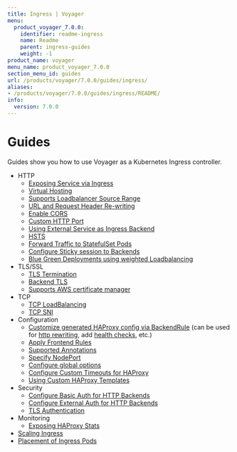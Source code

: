 ```yaml
---
title: Ingress | Voyager
menu:
  product_voyager_7.0.0:
    identifier: readme-ingress
    name: Readme
    parent: ingress-guides
    weight: -1
product_name: voyager
menu_name: product_voyager_7.0.0
section_menu_id: guides
url: /products/voyager/7.0.0/guides/ingress/
aliases:
- /products/voyager/7.0.0/guides/ingress/README/
info:
  version: 7.0.0
---
```


# Guides

Guides show you how to use Voyager as a Kubernetes Ingress controller.

- HTTP
  - [Exposing Service via Ingress](/products/voyager/7.0.0/guides/ingress/http/single-service)
  - [Virtual Hosting](/products/voyager/7.0.0/guides/ingress/http/virtual-hosting)
  - [Supports Loadbalancer Source Range](/products/voyager/7.0.0/guides/ingress/http/source-range)
  - [URL and Request Header Re-writing](/products/voyager/7.0.0/guides/ingress/http/rewrite-rules)
  - [Enable CORS](/products/voyager/7.0.0/guides/ingress/http/cors)
  - [Custom HTTP Port](/products/voyager/7.0.0/guides/ingress/http/custom-http-port)
  - [Using External Service as Ingress Backend](/products/voyager/7.0.0/guides/ingress/http/external-svc)
  - [HSTS](/products/voyager/7.0.0/guides/ingress/http/hsts)
  - [Forward Traffic to StatefulSet Pods](/products/voyager/7.0.0/guides/ingress/http/statefulset-pod)
  - [Configure Sticky session to Backends](/products/voyager/7.0.0/guides/ingress/http/sticky-session)
  - [Blue Green Deployments using weighted Loadbalancing](/products/voyager/7.0.0/guides/ingress/http/blue-green-deployment)
- TLS/SSL
  - [TLS Termination](/products/voyager/7.0.0/guides/ingress/tls/overview)
  - [Backend TLS](/products/voyager/7.0.0/guides/ingress/tls/backend-tls)
  - [Supports AWS certificate manager](/products/voyager/7.0.0/guides/ingress/tls/aws-cert-manager)
- TCP
  - [TCP LoadBalancing](/products/voyager/7.0.0/guides/ingress/tcp/overview)
  - [TCP SNI](/products/voyager/7.0.0/guides/ingress/tcp/tcp-sni)
- Configuration
  - [Customize generated HAProxy config via BackendRule](/products/voyager/7.0.0/guides/ingress/configuration/backend-rule) (can be used for [http rewriting](https://www.haproxy.com/doc/aloha/7.0/haproxy/http_rewriting.html), add [health checks](https://www.haproxy.com/doc/aloha/7.0/haproxy/healthchecks.html), etc.)
  - [Apply Frontend Rules](/products/voyager/7.0.0/guides/ingress/configuration/frontend-rule)
  - [Supported Annotations](/products/voyager/7.0.0/guides/ingress/configuration/annotations)
  - [Specify NodePort](/products/voyager/7.0.0/guides/ingress/configuration/node-port)
  - [Configure global options](/products/voyager/7.0.0/guides/ingress/configuration/default-options)
  - [Configure Custom Timeouts for HAProxy](/products/voyager/7.0.0/guides/ingress/configuration/default-timeouts)
  - [Using Custom HAProxy Templates](/products/voyager/7.0.0/guides/ingress/configuration/custom-templates)
- Security
  - [Configure Basic Auth for HTTP Backends](/products/voyager/7.0.0/guides/ingress/security/basic-auth)
  - [Configure External Auth for HTTP Backends](/products/voyager/7.0.0/guides/ingress/security/oauth)
  - [TLS Authentication](/products/voyager/7.0.0/guides/ingress/security/tls-auth)
- Monitoring
  - [Exposing HAProxy Stats](/products/voyager/7.0.0/guides/ingress/monitoring/stats)
- [Scaling Ingress](/products/voyager/7.0.0/guides/ingress/scaling)
- [Placement of Ingress Pods](/products/voyager/7.0.0/guides/ingress/pod-placement)
